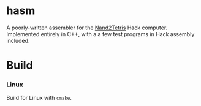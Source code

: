 # hasm
A poorly-written assembler for the [Nand2Tetris](https://www.nand2tetris.org/) Hack computer.\
Implemented entirely in C++, with a a few test programs in Hack assembly included.

# Build
### Linux
Build for Linux with `cmake`.
